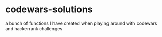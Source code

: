 # codewars-solutions
a bunch of functions I have created when playing around with codewars and hackerrank challenges
